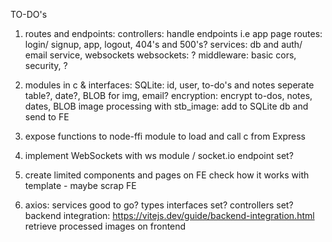 TO-DO's

1. routes and endpoints: 
    controllers: handle endpoints i.e app page
    routes: login/ signup, app, logout, 404's and 500's?
    services: db and auth/ email service, websockets
    websockets: ?
    middleware: basic cors, security, ?

2. modules in c & interfaces: 
    SQLite: id, user, to-do's and notes seperate table?, date?, BLOB for img, email?
    encryption: encrypt to-dos, notes, dates, BLOB
    image processing with stb_image: add to SQLite db and send to FE

3. expose functions to node-ffi module to load and call c from Express

4. implement WebSockets with ws module / socket.io
    endpoint set?

5. create limited components and pages on FE
    check how it works with template - maybe scrap FE

6. axios:
    services good to go?
    types interfaces set?
    controllers set? 
    backend integration: https://vitejs.dev/guide/backend-integration.html
    retrieve processed images on frontend

